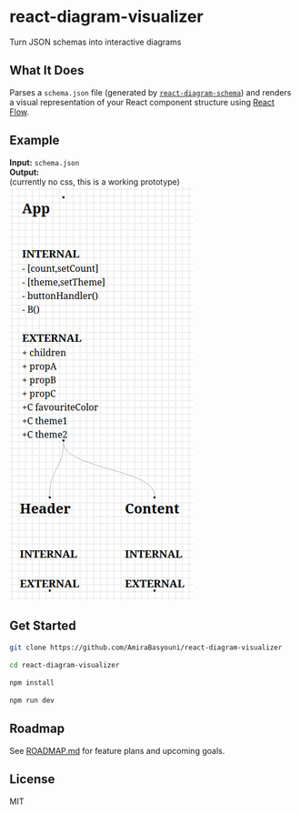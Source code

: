 # react-diagram-visualizer
Turn JSON schemas into interactive diagrams

## What It Does
Parses a `schema.json` file (generated by [`react-diagram-schema`](https://github.com/AmiraBasyouni/react-diagram-schema)) and renders a visual representation of your React component structure using [React Flow](https://reactflow.dev/).

## Example
**Input:** `schema.json`  
**Output:**  
(currently no css, this is a working prototype)   
![ReactFlow Diagram](assets/layout-diagram-preview.png)

## Get Started
```bash
git clone https://github.com/AmiraBasyouni/react-diagram-visualizer
```

```bash
cd react-diagram-visualizer
```

```bash
npm install
```

```bash
npm run dev
```

## Roadmap

See [ROADMAP.md](https://github.com/AmiraBasyouni/react-diagram-visualizer/blob/main/ROADMAP.md) for feature plans and upcoming goals.

## License

MIT

